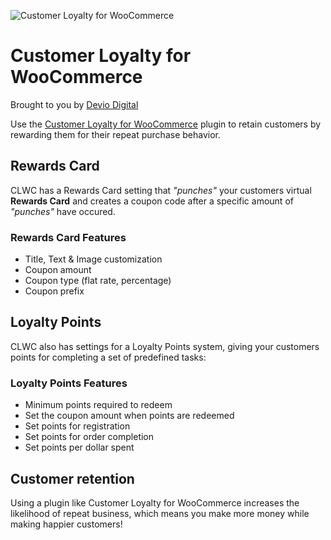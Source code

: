 ![Customer Loyalty for WooCommerce](https://deviodigital.com/wp-content/uploads/2019/07/rewards-card-image-default.jpg)

# Customer Loyalty for WooCommerce

Brought to you by [Devio Digital](https://deviodigital.com)

Use the [Customer Loyalty for WooCommerce](https://www.wordpress.org/plugins/customer-loyalty-for-woocommerce) plugin to retain customers by rewarding them for their repeat purchase behavior.

## Rewards Card

CLWC has a Rewards Card setting that *"punches"* your customers virtual **Rewards Card** and creates a coupon code after a specific amount of *"punches"* have occured.

### Rewards Card Features

* Title, Text & Image customization
* Coupon amount
* Coupon type (flat rate, percentage)
* Coupon prefix

## Loyalty Points

CLWC also has settings for a Loyalty Points system, giving your customers points for completing a set of predefined tasks:

### Loyalty Points Features

* Minimum points required to redeem
* Set the coupon amount when points are redeemed
* Set points for registration
* Set points for order completion
* Set points per dollar spent

## Customer retention

Using a plugin like Customer Loyalty for WooCommerce increases the likelihood of repeat business, which means you make more money while making happier customers!
